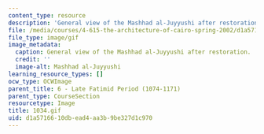 ```yaml
---
content_type: resource
description: 'General view of the Mashhad al-Juyyushi after restoration. '
file: /media/courses/4-615-the-architecture-of-cairo-spring-2002/d1a5716610dbead4aa3b9be327d1c970_1034.gif
file_type: image/gif
image_metadata:
  caption: General view of the Mashhad al-Juyyushi after restoration.
  credit: ''
  image-alt: Mashhad al-Juyyushi
learning_resource_types: []
ocw_type: OCWImage
parent_title: 6 - Late Fatimid Period (1074-1171)
parent_type: CourseSection
resourcetype: Image
title: 1034.gif
uid: d1a57166-10db-ead4-aa3b-9be327d1c970
---
```


